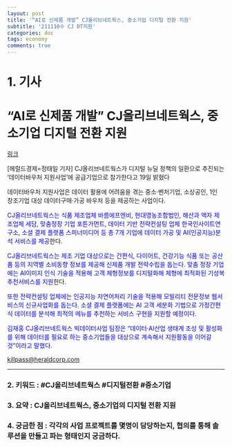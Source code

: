 ```yaml
---
layout: post
title: '“AI로 신제품 개발” CJ올리브네트웍스, 중소기업 디지털 전환 지원'
subtitle: '211110수 CJ DT지원'
categories: doc
tags: economy
comments: true
---
```


# 1. 기사
“AI로 신제품 개발” CJ올리브네트웍스, 중소기업 디지털 전환 지원
==========
[링크](http://news.heraldcorp.com/view.php?ud=20210719000111)

[헤럴드경제=정태일 기자] CJ올리브네트웍스가 디지털 뉴딜 정책의 일환으로 추진되는 ‘데이터바우처 지원사업’에 공급기업으로 참가한다고 19일 밝혔다   

데이터바우처 지원사업은 데이터 활용에 어려움을 겪는 중소·벤처기업, 소상공인, 1인 창조기업 대상 데이터구매·가공 바우처 등을 제공하는 사업이다.   

<span style="color:blue">CJ올리브네트웍스는 식품 제조업체 바름에프엔비, 현대영농조합법인, 해산과 액자 제조업체 세담, 맞춤정장 기업 포튼가먼트, 데이터 기반 전략컨설팅 업체 한국인사이트연구소, 소셜 결제 플랫폼 스피너미디어 등 총 7개 기업에 데이터 가공 및 AI(인공지능)분석 서비스를 제공</span>한다.   

<span style="color:blue">CJ올리브네트웍스는 제조 기업 대상으로는 간편식, 다이어트, 건강기능 식품 또는 공산품 등의 지역별 소비동향 정보를 제공해 신제품 개발 전략수립을 돕는다. 맞춤 정장 기업에는 AI이미지 인식 기술을 적용해 고객 체형정보를 디지털화해 체형에 최적화된 기성복 추천서비스를 지원</span>한다.   

<span style="color:blue">또한 전략컨설팅 업체에는 인공지능 자연어처리 기술을 적용해 모빌리티 전문정보 웹서비스의 신규사업화를 돕는다. 소셜 결제 플랫폼에는 AI 고객 세분화 기법으로 가정간편식 데이터를 분석해 최적의 메뉴를 추천하는 서비스 구현을 지원할 예정이다.</span>   

<span style="color:blue">김재홍 CJ올리브네트웍스 빅데이터사업 팀장은 “데이터·AI산업 생태계 조성 및 활성화를 위해 데이터를 필요로 하는 중소기업들을 대상으로 계속해서 지원활동을 이어갈 것”이라고 말했다.</span>   

killpass@heraldcorp.com   

* * *

### 2. 키워드 : \#CJ올리브네트웍스 \#디지털전환 \#중소기업
### 3. 요약 : CJ올리브네트웍스, 중소기업의 디지털 전환 지원
### 4. 궁금한 점 : 각각의 사업 프로젝트를 몇명이 담당하는지, 협의를 통해 솔루션을 만들고 파는 형태인지 궁금하다.

